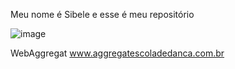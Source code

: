 Meu nome é Sibele e esse é meu repositório

![image](https://github.com/SibeleTatiana/WebAggregat/assets/147422002/aa78d553-285e-4ccd-b44f-6f7916a72adb)


WebAggregat
www.aggregatescoladedanca.com.br
